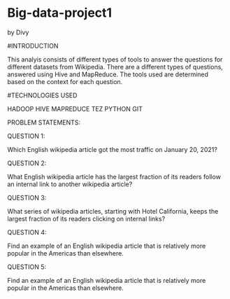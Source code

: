 # Big-data-project1

by Divy

#INTRODUCTION

This analyis consists of different types of tools to answer the questions  for different datasets from Wikipedia. 
There are a different types of  questions, answered using Hive and MapReduce. 
The tools used are determined based on the context for each question. 

#TECHNOLOGIES USED

HADOOP
HIVE
MAPREDUCE
TEZ
PYTHON
GIT


PROBLEM STATEMENTS:

QUESTION 1:

Which English wikipedia article got the most traffic on January 20, 2021?


QUESTION 2:

What English wikipedia article has the largest fraction of its readers follow an internal link to another wikipedia article?

QUESTION 3:

What series of wikipedia articles, starting with Hotel California, keeps the largest fraction of its readers clicking on internal links? 

QUESTION 4:

Find an example of an English wikipedia article that is relatively more popular in the Americas than elsewhere.

QUESTION 5:

Find an example of an English wikipedia article that is relatively more popular in the Americas than elsewhere.







